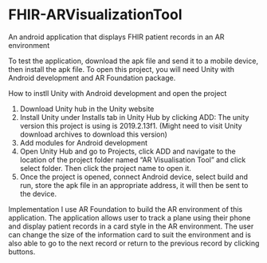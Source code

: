 # FHIR-ARVisualizationTool
An android application that displays FHIR patient records in an AR environment

To test the application, download the apk file and send it to a mobile device, then install the apk file. To open this project, you will need Unity with Android development and AR Foundation package.

How to instll Unity with Android development and open the project
1. Download Unity hub in the Unity website
2. Install Unity under Installs tab in Unity Hub by clicking ADD: The unity version this project is using is 2019.2.13f1. (Might need to visit Unity download archives to download this version)
3. Add modules for Android development
5. Open Unity Hub and go to Projects, click ADD and navigate to the location of the project folder named “AR Visualisation Tool” and click select folder. Then click the project name to open it.
6. Once the project is opened, connect Android device, select build and run, store the apk file in an appropriate address, it will then be sent to the device.

Implementation
I use AR Foundation to build the AR environment of this application. The application allows user to track a plane using their phone and display patient records in a card style in the AR environment. The user can change the size of the information card to suit the environment and is also able to go to the next record or return to the previous record by clicking buttons.